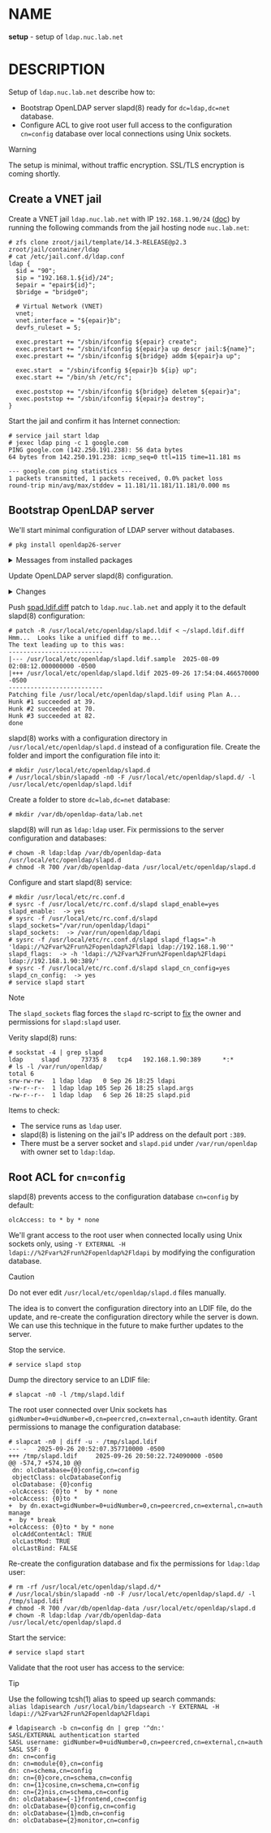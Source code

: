 # NAME

**setup** - setup of `ldap.nuc.lab.net`

# DESCRIPTION

Setup of `ldap.nuc.lab.net` describe how to:

  * Bootstrap OpenLDAP server slapd(8) ready for `dc=ldap,dc=net` database.
  * Configure ACL to give root user full access to the configuration `cn=config`
    database over local connections using Unix sockets.

> [!WARNING]
> The setup is minimal, without traffic encryption. SSL/TLS encryption is coming
> shortly.

## Create a VNET jail

Create a VNET jail `ldap.nuc.lab.net` with IP `192.168.1.90/24`
([doc](https://github.com/skhal/lab/blob/84821678384d2a7b4b6daa9b4e1266dd56cc9264/cluster/net.lab.nuc/doc/jail.md#vnet-jail)) by running the following commands from the jail hosting node
`nuc.lab.net`:

```console
# zfs clone zroot/jail/template/14.3-RELEASE@p2.3 zroot/jail/container/ldap 
# cat /etc/jail.conf.d/ldap.conf 
ldap {
  $id = "90";
  $ip = "192.168.1.${id}/24";
  $epair = "epair${id}";
  $bridge = "bridge0";

  # Virtual Network (VNET)
  vnet;
  vnet.interface = "${epair}b";
  devfs_ruleset = 5;

  exec.prestart += "/sbin/ifconfig ${epair} create";
  exec.prestart += "/sbin/ifconfig ${epair}a up descr jail:${name}";
  exec.prestart += "/sbin/ifconfig ${bridge} addm ${epair}a up";

  exec.start  = "/sbin/ifconfig ${epair}b ${ip} up";
  exec.start += "/bin/sh /etc/rc";

  exec.poststop += "/sbin/ifconfig ${bridge} deletem ${epair}a";
  exec.poststop += "/sbin/ifconfig ${epair}a destroy";
}
```

Start the jail and confirm it has Internet connection:

```console
# service jail start ldap
# jexec ldap ping -c 1 google.com
PING google.com (142.250.191.238): 56 data bytes
64 bytes from 142.250.191.238: icmp_seq=0 ttl=115 time=11.181 ms

--- google.com ping statistics ---
1 packets transmitted, 1 packets received, 0.0% packet loss
round-trip min/avg/max/stddev = 11.181/11.181/11.181/0.000 ms
```

## Bootstrap OpenLDAP server

We'll start minimal configuration of LDAP server without databases.

```console
# pkg install openldap26-server
```

<details>
<summary>Messages from installed packages</summary>

```
===
Message from cyrus-sasl-2.1.28_5

You can use sasldb2 for authentication, to add users use:

  saslpasswd2 -c username

If you want to enable SMTP AUTH with the system Sendmail, read
Sendmail.README

NOTE: This port has been compiled with a default pwcheck_method of
      auxprop.  If you want to authenticate your user by /etc/passwd,
      PAM or LDAP, install ports/security/cyrus-sasl2-saslauthd and
      set sasl_pwcheck_method to saslauthd after installing the
      Cyrus-IMAPd 2.X port.  You should also check the
      /usr/local/lib/sasl2/*.conf files for the correct
      pwcheck_method.
      If you want to use GSSAPI mechanism, install
      ports/security/cyrus-sasl2-gssapi.
      If you want to use SRP mechanism, install
      ports/security/cyrus-sasl2-srp.
      If you want to use LDAP auxprop plugin, install
      ports/security/cyrus-sasl2-ldapdb.

===
Message from openldap26-client-2.6.10

The OpenLDAP client package has been successfully installed.

Edit /usr/local/etc/openldap/ldap.conf
to change the system-wide client defaults.

Try `man ldap.conf' and visit the OpenLDAP FAQ-O-Matic at
http://www.OpenLDAP.org/faq/index.cgi?file=3
for more information.

===
Message from openldap26-server-2.6.10

The OpenLDAP server package has been successfully installed.

In order to run the LDAP server, you need to edit
`/usr/local/etc/openldap/slapd.conf`
to suit your needs and add the following lines to /etc/rc.conf:

  slapd_enable="YES"
  slapd_flags='-h "ldapi://%2fvar%2frun%2fopenldap%2fldapi/ ldap://0.0.0.0/"'
  slapd_sockets="/var/run/openldap/ldapi"

Then start the server with
  usr/local/etc/rc.d/slapd start
or reboot.

Try `man slapd' and the online manual at
http://www.OpenLDAP.org/doc/
for more information.

slapd runs under a non-privileged user id (by default `ldap'),
see /usr/local/etc/rc.d/slapd for more information.

PLEASE NOTE:

Upgrading from openldap26-server 2.4 to 2.5 requires a full dump
and reimport of database.

Starting from openldap26-server 2.4.59_3, automatic data dumps
are saved at /var/backups/openldap when shutting down slapd.

Please refer to OpenLDAP Software 2.5 Administrator's Guide at
  https://www.openldap.org/doc/admin25/appendix-upgrading.html
for additional upgrade instructions.
```
</details>

Update OpenLDAP server slapd(8) configuration.

<details>
<summary>Changes</summary>

  * **Schemas**: include `cosine.ldif` and `nis.ldif` schemas for users and
    groups.

    https://github.com/skhal/lab/blob/6ae08fbaed51ae922e8b4c454f77e402d8872e3c/cluster/net.lab.nuc.ldap/doc/slapd.ldif.diff#L6-L8

  * **Database `dc=lab,dc=net`**: set administrator and password from
    `slappasswd`:

    https://github.com/skhal/lab/blob/6ae08fbaed51ae922e8b4c454f77e402d8872e3c/cluster/net.lab.nuc.ldap/doc/slapd.ldif.diff#L16-L24

    Store the database under `/var/db/openldap-data/lab.net`:

    https://github.com/skhal/lab/blob/6ae08fbaed51ae922e8b4c454f77e402d8872e3c/cluster/net.lab.nuc.ldap/doc/slapd.ldif.diff#L28-L29

    Speed up lookups with indices:

    https://github.com/skhal/lab/blob/6ae08fbaed51ae922e8b4c454f77e402d8872e3c/cluster/net.lab.nuc.ldap/doc/slapd.ldif.diff#L32-L33

    Access Control List (ACL) to restrict updates to user profiles to users and
    administrator - noone can read passwords:

    https://github.com/skhal/lab/blob/6ae08fbaed51ae922e8b4c454f77e402d8872e3c/cluster/net.lab.nuc.ldap/doc/slapd.ldif.diff#L34-L42
</details>

Push [spad.ldif.diff](./spad.ldif.diff) patch to `ldap.nuc.lab.net` and apply it
to the default slapd(8) configuration:

```console
# patch -R /usr/local/etc/openldap/slapd.ldif < ~/slapd.ldif.diff
Hmm...  Looks like a unified diff to me...
The text leading up to this was:
--------------------------
|--- /usr/local/etc/openldap/slapd.ldif.sample  2025-08-09 02:08:12.000000000 -0500
|+++ /usr/local/etc/openldap/slapd.ldif 2025-09-26 17:54:04.466570000 -0500
--------------------------
Patching file /usr/local/etc/openldap/slapd.ldif using Plan A...
Hunk #1 succeeded at 39.
Hunk #2 succeeded at 70.
Hunk #3 succeeded at 82.
done
```

slapd(8) works with a configuration directory in
`/usr/local/etc/openldap/slapd.d` instead of a configuration file. Create the
folder and import the configuration file into it:

```console
# mkdir /usr/local/etc/openldap/slapd.d
# /usr/local/sbin/slapadd -n0 -F /usr/local/etc/openldap/slapd.d/ -l /usr/local/etc/openldap/slapd.ldif
```

Create a folder to store `dc=lab,dc=net` database:

```console
# mkdir /var/db/openldap-data/lab.net
```

slapd(8) will run as `ldap:ldap` user. Fix permissions to the server
configuration and databases:

```console
# chown -R ldap:ldap /var/db/openldap-data /usr/local/etc/openldap/slapd.d
# chmod -R 700 /var/db/openldap-data /usr/local/etc/openldap/slapd.d
```

Configure and start slapd(8) service:

```console
# mkdir /usr/local/etc/rc.conf.d
# sysrc -f /usr/local/etc/rc.conf.d/slapd slapd_enable=yes
slapd_enable:  -> yes
# sysrc -f /usr/local/etc/rc.conf.d/slapd slapd_sockets="/var/run/openldap/ldapi"
slapd_sockets:  -> /var/run/openldap/ldapi
# sysrc -f /usr/local/etc/rc.conf.d/slapd slapd_flags="-h 'ldapi://%2Fvar%2Frun%2Fopenldap%2Fldapi ldap://192.168.1.90'"
slapd_flags:  -> -h 'ldapi://%2Fvar%2Frun%2Fopenldap%2Fldapi ldap://192.168.1.90:389/'
# sysrc -f /usr/local/etc/rc.conf.d/slapd slapd_cn_config=yes
slapd_cn_config:  -> yes
# service slapd start
```

> [!NOTE]
> The `slapd_sockets` flag forces the `slapd` rc-script to
> [fix](https://github.com/freebsd/freebsd-ports/blob/c2991243dbb2dfc9f932d1560af12061ed998cf2/net/openldap26-server/files/slapd.in#L153)
> the owner and permissions for `slapd:slapd` user.

Verity slapd(8) runs:

```console
# sockstat -4 | grep slapd
ldap     slapd      73735 8   tcp4   192.168.1.90:389      *:*
# ls -l /var/run/openldap/
total 6
srw-rw-rw-  1 ldap ldap   0 Sep 26 18:25 ldapi
-rw-r--r--  1 ldap ldap 105 Sep 26 18:25 slapd.args
-rw-r--r--  1 ldap ldap   6 Sep 26 18:25 slapd.pid
```

Items to check:

  * The service runs as `ldap` user.
  * slapd(8) is listening on the jail's IP address on the default port `:389`.
  * There must be a server socket and `slapd.pid` under `/var/run/openldap` with
    owner set to `ldap:ldap`.

## Root ACL for `cn=config`

slapd(8) prevents access to the configuration database `cn=config` by default:

```
olcAccess: to * by * none
```

We'll grant access to the root user when connected locally using Unix sockets
only, using `-Y EXTERNAL -H ldapi://%2Fvar%2Frun%2Fopenldap%2Fldapi` by
modifying the configuration database.

> [!CAUTION]
> Do not ever edit `/usr/local/etc/openldap/slapd.d` files manually.

The idea is to convert the configuration directory into an LDIF file, do the
update, and re-create the configuration directory while the server is down. We
can use this technique in the future to make further updates to the server.

Stop the service.

```console
# service slapd stop
```

Dump the directory service to an LDIF file:

```console
# slapcat -n0 -l /tmp/slapd.ldif
```

The root user connected over Unix sockets has
`gidNumber=0+uidNumber=0,cn=peercred,cn=external,cn=auth` identity. Grant
permissions to manage the configuration database:

```console
# slapcat -n0 | diff -u - /tmp/slapd.ldif 
--- -   2025-09-26 20:52:07.357710000 -0500
+++ /tmp/slapd.ldif     2025-09-26 20:50:22.724090000 -0500
@@ -574,7 +574,10 @@
 dn: olcDatabase={0}config,cn=config
 objectClass: olcDatabaseConfig
 olcDatabase: {0}config
-olcAccess: {0}to *  by * none
+olcAccess: {0}to *
+  by dn.exact=gidNumber=0+uidNumber=0,cn=peercred,cn=external,cn=auth manage
+  by * break
+olcAccess: {0}to * by * none
 olcAddContentAcl: TRUE
 olcLastMod: TRUE
 olcLastBind: FALSE
```

Re-create the configuration database and fix the permissions for `ldap:ldap`
user:

```console
# rm -rf /usr/local/etc/openldap/slapd.d/*
# /usr/local/sbin/slapadd -n0 -F /usr/local/etc/openldap/slapd.d/ -l /tmp/slapd.ldif
# chmod -R 700 /var/db/openldap-data /usr/local/etc/openldap/slapd.d
# chown -R ldap:ldap /var/db/openldap-data /usr/local/etc/openldap/slapd.d
```

Start the service:

```console
# service slapd start
```

Validate that the root user has access to the service:

> [!TIP]
> Use the following tcsh(1) alias to speed up search commands:<br/>
> `alias ldapisearch /usr/local/bin/ldapsearch -Y EXTERNAL -H ldapi://%2Fvar%2Frun%2Fopenldap%2Fldapi`

```console
# ldapisearch -b cn=config dn | grep '^dn:'
SASL/EXTERNAL authentication started
SASL username: gidNumber=0+uidNumber=0,cn=peercred,cn=external,cn=auth
SASL SSF: 0
dn: cn=config
dn: cn=module{0},cn=config
dn: cn=schema,cn=config
dn: cn={0}core,cn=schema,cn=config
dn: cn={1}cosine,cn=schema,cn=config
dn: cn={2}nis,cn=schema,cn=config
dn: olcDatabase={-1}frontend,cn=config
dn: olcDatabase={0}config,cn=config
dn: olcDatabase={1}mdb,cn=config
dn: olcDatabase={2}monitor,cn=config
```
